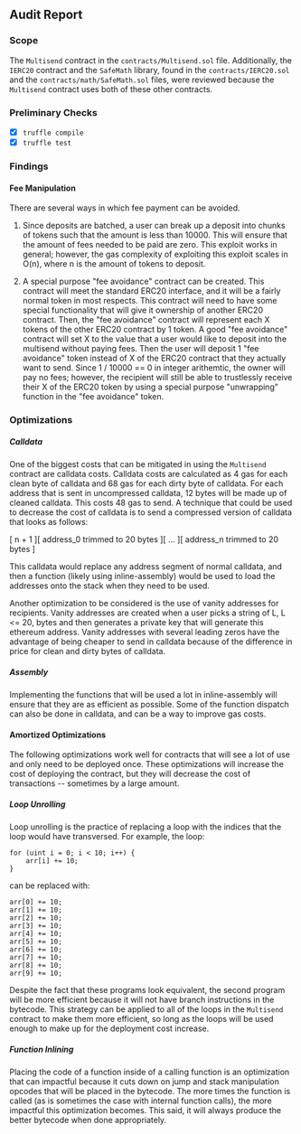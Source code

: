 ## Audit Report

### Scope

The `Multisend` contract in the `contracts/Multisend.sol` file. Additionally, the
`IERC20` contract and the `SafeMath` library, found in the `contracts/IERC20.sol`
and the `contracts/math/SafeMath.sol` files, were reviewed because the `Multisend`
contract uses both of these other contracts.

### Preliminary Checks

- [x] `truffle compile`
- [x] `truffle test`

### Findings

#### Fee Manipulation

There are several ways in which fee payment can be avoided.

1. Since deposits are batched, a user can break up a deposit into chunks of tokens
such that the amount is less than 10000. This will ensure that the amount of fees
needed to be paid are zero. This exploit works in general; however, the gas complexity
of exploiting this exploit scales in O(n), where n is the amount of tokens to deposit.

2. A special purpose "fee avoidance" contract can be created. This contract will meet
the standard ERC20 interface, and it will be a fairly normal token in most respects.
This contract will need to have some special functionality that will give it ownership
of another ERC20 contract. Then, the "fee avoidance" contract will represent each X
tokens of the other ERC20 contract by 1 token. A good "fee avoidance" contract will
set X to the value that a user would like to deposit into the multisend without paying
fees. Then the user will deposit 1 "fee avoidance" token instead of X of the ERC20 contract
that they actually want to send. Since 1 / 10000 == 0 in integer arithemtic, the owner
will pay no fees; however, the recipient will still be able to trustlessly receive their
X of the ERC20 token by using a special purpose "unwrapping" function in the "fee avoidance"
token.

### Optimizations

##### Calldata

One of the biggest costs that can be mitigated in using the `Multisend` contract
are calldata costs. Calldata costs are calculated as 4 gas for each clean byte of
calldata and 68 gas for each dirty byte of calldata. For each address that is sent
in uncompressed calldata, 12 bytes will be made up of cleaned calldata. This costs
48 gas to send. A technique that could be used to decrease the cost of calldata is
to send a compressed version of calldata that looks as follows:

\[ n + 1 \]\[ address_0 trimmed to 20 bytes \]\[ ... \]\[ address_n trimmed to 20 bytes \]

This calldata would replace any address segment of normal calldata, and then a function
(likely using inline-assembly) would be used to load the addresses onto the stack when
they need to be used.

Another optimization to be considered is the use of vanity addresses for recipients.
Vanity addresses are created when a user picks a string of L, L <= 20, bytes and then
generates a private key that will generate this ethereum address. Vanity addresses
with several leading zeros have the advantage of being cheaper to send in calldata
because of the difference in price for clean and dirty bytes of calldata.

##### Assembly

Implementing the functions that will be used a lot in inline-assembly will ensure that
they are as efficient as possible. Some of the function dispatch can also be done
in calldata, and can be a way to improve gas costs.

#### Amortized Optimizations

The following optimizations work well for contracts that will see a lot of use and
only need to be deployed once. These optimizations will increase the cost of deploying
the contract, but they will decrease the cost of transactions -- sometimes by a large
amount.

##### Loop Unrolling

Loop unrolling is the practice of replacing a loop with the indices that the loop would
have transversed. For example, the loop:

```
for (uint i = 0; i < 10; i++) {
    arr[i] += 10;
}
```

can be replaced with:

```
arr[0] += 10;
arr[1] += 10;
arr[2] += 10;
arr[3] += 10;
arr[4] += 10;
arr[5] += 10;
arr[6] += 10;
arr[7] += 10;
arr[8] += 10;
arr[9] += 10;
```

Despite the fact that these programs look equivalent, the second program will be more
efficient because it will not have branch instructions in the bytecode. This strategy
can be applied to all of the loops in the `Multisend` contract to make them more efficient,
so long as the loops will be used enough to make up for the deployment cost increase.

##### Function Inlining

Placing the code of a function inside of a calling function is an optimization that can
impactful because it cuts down on jump and stack manipulation opcodes that will be placed
in the bytecode. The more times the function is called (as is sometimes the case with
internal function calls), the more impactful this optimization becomes. This said, it will
always produce the better bytecode when done appropriately.
